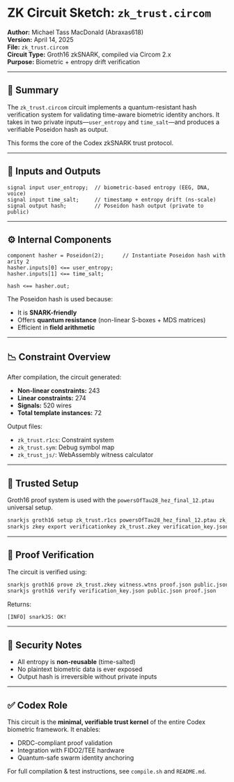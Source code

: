 # ZK Circuit Sketch: `zk_trust.circom`

**Author:** Michael Tass MacDonald (Abraxas618)  
**Version:** April 14, 2025  
**File:** `zk_trust.circom`  
**Circuit Type:** Groth16 zkSNARK, compiled via Circom 2.x  
**Purpose:** Biometric + entropy drift verification

---

## 🧬 Summary
The `zk_trust.circom` circuit implements a quantum-resistant hash verification system for validating time-aware biometric identity anchors. It takes in two private inputs—`user_entropy` and `time_salt`—and produces a verifiable Poseidon hash as output.

This forms the core of the Codex zkSNARK trust protocol.

---

## 🔐 Inputs and Outputs

```circom
signal input user_entropy;  // biometric-based entropy (EEG, DNA, voice)
signal input time_salt;     // timestamp + entropy drift (ns-scale)
signal output hash;         // Poseidon hash output (private to public)
```

---

## ⚙️ Internal Components

```circom
component hasher = Poseidon(2);      // Instantiate Poseidon hash with arity 2
hasher.inputs[0] <== user_entropy;
hasher.inputs[1] <== time_salt;

hash <== hasher.out;
```

The Poseidon hash is used because:
- It is **SNARK-friendly**
- Offers **quantum resistance** (non-linear S-boxes + MDS matrices)
- Efficient in **field arithmetic**

---

## 📉 Constraint Overview

After compilation, the circuit generated:
- **Non-linear constraints:** 243
- **Linear constraints:** 274
- **Signals:** 520 wires
- **Total template instances:** 72

Output files:
- `zk_trust.r1cs`: Constraint system
- `zk_trust.sym`: Debug symbol map
- `zk_trust_js/`: WebAssembly witness calculator

---

## 🔬 Trusted Setup
Groth16 proof system is used with the `powersOfTau28_hez_final_12.ptau` universal setup.

```bash
snarkjs groth16 setup zk_trust.r1cs powersOfTau28_hez_final_12.ptau zk_trust.zkey
snarkjs zkey export verificationkey zk_trust.zkey verification_key.json
```

---

## 🧪 Proof Verification
The circuit is verified using:

```bash
snarkjs groth16 prove zk_trust.zkey witness.wtns proof.json public.json
snarkjs groth16 verify verification_key.json public.json proof.json
```

Returns:
```
[INFO] snarkJS: OK!
```

---

## 🧠 Security Notes
- All entropy is **non-reusable** (time-salted)
- No plaintext biometric data is ever exposed
- Output hash is irreversible without private inputs

---

## ✅ Codex Role
This circuit is the **minimal, verifiable trust kernel** of the entire Codex biometric framework. It enables:

- DRDC-compliant proof validation
- Integration with FIDO2/TEE hardware
- Quantum-safe swarm identity anchoring

For full compilation & test instructions, see `compile.sh` and `README.md`.

